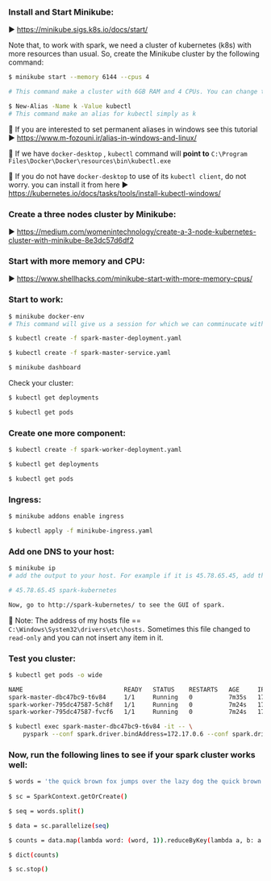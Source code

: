 ### Install and Start Minikube:

▶ https://minikube.sigs.k8s.io/docs/start/

Note that, to work with spark, we need a cluster of kubernetes (k8s) with more resources than usual. So, create the Minikube cluster by the following command:

```bash
$ minikube start --memory 6144 --cpus 4

# This command make a cluster with 6GB RAM and 4 CPUs. You can change the RAM based on your resources. 

$ New-Alias -Name k -Value kubectl
# This command make an alias for kubectl simply as k
```

🛑 If you are interested to set permanent aliases in windows see this tutorial
▶ https://www.m-fozouni.ir/alias-in-windows-and-linux/  

🛑 If we have `docker-desktop` , `kubectl` command will **point to**
 `C:\Program Files\Docker\Docker\resources\bin\kubectl.exe`

🛑 If you do not have `docker-desktop` to use of its `kubectl client`, do not worry. you can install it from here
▶ https://kubernetes.io/docs/tasks/tools/install-kubectl-windows/ 

### Create a three nodes cluster by Minikube:

▶ https://medium.com/womenintechnology/create-a-3-node-kubernetes-cluster-with-minikube-8e3dc57d6df2

### Start with more memory and CPU:

▶ https://www.shellhacks.com/minikube-start-with-more-memory-cpus/

### Start to work:

```bash
$ minikube docker-env
# This command will give us a session for which we can comminucate with Minikube's docker and see the docker images in it.  

$ kubectl create -f spark-master-deployment.yaml

$ kubectl create -f spark-master-service.yaml

$ minikube dashboard
```

Check your cluster:

```bash
$ kubectl get deployments

$ kubectl get pods
```

### Create one more component: 

```bash
$ kubectl create -f spark-worker-deployment.yaml

$ kubectl get deployments

$ kubectl get pods
```

### Ingress:

```bash
$ minikube addons enable ingress

$ kubectl apply -f minikube-ingress.yaml
```

### Add one DNS to your host:

```bash
$ minikube ip
# add the output to your host. For example if it is 45.78.65.45, add the following line

# 45.78.65.45 spark-kubernetes

Now, go to http://spark-kubernetes/ to see the GUI of spark. 
```

🛑 Note: The address of my hosts file == `C:\Windows\System32\drivers\etc\hosts.` Sometimes this file changed to `read-only` and you can not insert any item in it. 

### Test you cluster:

```bash
$ kubectl get pods -o wide

NAME                            READY   STATUS    RESTARTS   AGE     IP           NODE       NOMINATED NODE   READINESS GATES
spark-master-dbc47bc9-t6v84     1/1     Running   0          7m35s   172.17.0.6   minikube   <none>           <none>
spark-worker-795dc47587-5ch8f   1/1     Running   0          7m24s   172.17.0.9   minikube   <none>           <none>
spark-worker-795dc47587-fvcf6   1/1     Running   0          7m24s   172.17.0.7   minikube   <none>           <none>

$ kubectl exec spark-master-dbc47bc9-t6v84 -it -- \
    pyspark --conf spark.driver.bindAddress=172.17.0.6 --conf spark.driver.host=172.17.0.6
```

### Now, run the following lines to see if your spark cluster works well:

```bash
$ words = 'the quick brown fox jumps over the lazy dog the quick brown fox jumps over the lazy dog and what do think will happen'
        
$ sc = SparkContext.getOrCreate()

$ seq = words.split()

$ data = sc.parallelize(seq)

$ counts = data.map(lambda word: (word, 1)).reduceByKey(lambda a, b: a + b).collect()

$ dict(counts)

$ sc.stop()
```



